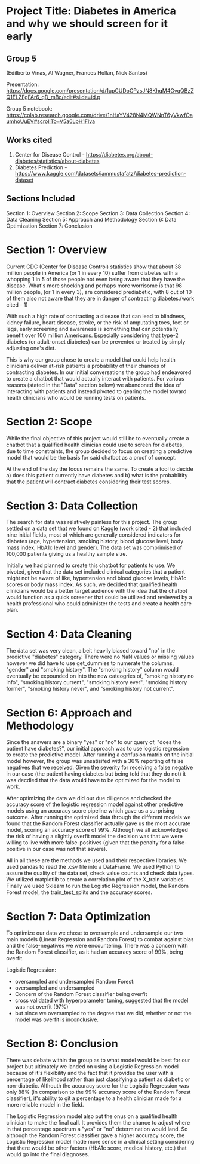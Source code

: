 
# Project Title: Diabetes in America and why we should screen for it early
## Group 5 
(Edilberto Vinas, Al Wagner, Frances Hollan, Nick Santos)

Presentation: https://docs.google.com/presentation/d/1upCUDoCPzsJN8KhqM4GvqQBzZQ1ELZFgFAr6_qD_mBc/edit#slide=id.p

Group 5 notebook: https://colab.research.google.com/drive/1nHaYV428N4MQWNnT6yVkwfOaumhoUuEV#scrollTo=V5a6LpH1Flva

## Works cited
1. Center for Disease Control - https://diabetes.org/about-diabetes/statistics/about-diabetes
2. Diabetes Prediction - https://www.kaggle.com/datasets/iammustafatz/diabetes-prediction-dataset

## Sections Included
Section 1: Overview
Section 2: Scope
Section 3: Data Collection
Section 4: Data Cleaning
Section 5: Approach and Methodology
Section 6: Data Optimization
Section 7: Conclusion

# Section 1: Overview

Current CDC (Center for Disease Control) statistics show that about 38 million people in America (or 1 in every 10) suffer from diabetes with a whopping 1 in 5 of those people not even being aware that they have the disease. What's more shocking and perhaps more worrisome is that 98 million people, (or 1 in every 3), are considered prediabetic, with 8 out of 10 of them also not aware that they are in danger of contracting diabetes.(work cited - 1)

With such a high rate of contracting a disease that can lead to blindness, kidney failure, heart disease, stroke, or the risk of amputating toes, feet or legs, early screening and awareness is something that can potentially benefit over 100 million Americans. Especially considering that type-2 diabetes (or adult-onset diabetes) can be prevented or treated by simply adjusting one's diet.

This is why our group chose to create a model that could help health clinicians deliver at-risk patients a probability of their chances of contracting diabetes. In our initial conversations the group had endeavored to create a chatbot that would actually interact with patients. For various reasons (stated in the "Data" section below) we abandoned the idea of interacting with patients and instead pivoted to gearing the model toward health clinicians who would be running tests on patients.

# Section 2: Scope
While the final objective of this project would still be to eventually create a chatbot that a qualified health clinician could use to screen for diabetes, due to time constraints, the group decided to focus on creating a predictive model that would be the basis for said chatbot as a proof of concept.

At the end of the day the focus remains the same. To create a tool to decide a) does this patient currently have diabetes and b) what is the probablitity that the patient will contract diabetes considering their test scores.

# Section 3: Data Collection
The search for data was relatively painless for this project. The group settled on a data set that we found on Kaggle (work cited - 2) that included nine initial fields, most of which are generally considered indicators for diabetes (age, hypertension, smoking history, blood glucose level, body mass index, HbA1c level and gender). The data set was comprimised of 100,000 patients giving us a healthy sample size. 

Initially we had planned to create this chatbot for patients to use. We pivoted, given that the data set included clinical categories that a patient might not be aware of like, hypertension and blood glucose levels, HbA1c scores or body mass index. As such, we decided that qualified health clinicians would be a better target audience with the idea that the chatbot would function as a quick screener that could be utilized and reviewed by a health professional who could administer the tests and create a health care plan.

# Section 4: Data Cleaning
The data set was very clean, albeit heavily biased toward "no" in the predictive "diabetes" category. There were no NaN values or missing values however we did have to use get_dummies to numerate the columns, "gender" and "smoking history". The "smoking history" column would eventually be expounded on into the new cateogries of, "smoking history no info", "smoking history current", "smoking history ever", "smoking history former", "smoking history never", and "smoking history not current".

# Section 6: Approach and Methodology
Since the answers are a binary "yes" or "no" to our query of, "does the patient have diabetes?", our initial approach was to use logistic regression to create the predictive model. After running a confusion matrix on the initial model however, the group was unsatisifed with a 36% reporting of false negatives that we received. Given the severity for receiving a false negative in our case (the patient having diabetes but being told that they do not) it was decdied that the data would have to be optimized for the model to work.

After optimizing the data we did our due diligence and checked the accuracy score of the logistic regression model against other predictive models using an accuracy score pipeline which gave us a surprising outcome. After running the optimized data through the different models we found that the Random Forest classifier actually gave us the most accurate model, scoring an accuracy score of 99%. Although we all acknowledged the risk of having a slightly overfit model the decision was that we were willing to live with more false-positives (given that the penalty for a false-positive in our case was not that severe).

All in all these are the methods we used and their respective libraries. We used pandas to read the .csv file into a DataFrame. We used Python to assure the quality of the data set, check value counts and check data types. We utilized matplotlib to create a correlation plot of the X_train variables. Finally we used Sklearn to run the Logistic Regression model, the Random Forest model, the train_test_splits and the accuracy scores.

# Section 7: Data Optimization
To optimize our data we chose to oversample and undersample our two main models (Linear Regression and Random Forest) to combat against bias and the false-negatives we were encountering. There was a concern with the Random Forest classifier, as it had an accuracy score of 99%, being overfit. 

Logistic Regression: 
- oversampled and undersampled
Random Forest: 
- oversampled and undersampled
- Concern of the Random Forest classifier being overfit
- cross validated with hyperparameter tuning, suggested that the model was not overfit (97%)
- but since we oversampled to the degree that we did, whether or not the model was overfit is inconclusive.

# Section 8: Conclusion
There was debate within the group as to what model would be best for our project but ultimately we landed on using a Logistic Regression model because of it's flexibility and the fact that it provides the user with a percentage of likelihood rather than just classifying a patient as diabetic or non-diabetic. Althouth the accuracy score for the Logistic Regression was only 88% (in comparison to the 99% accuracy score of the Random Forest classifier), it's ability to git a percentage to a health clinician made for a more reliable model in the field. 

The Logistic Regression model also put the onus on a qualified health clinician to make the final call. It provides them the chance to adjust where in that percentage spectrum a "yes" or "no" determination would land. So although the Random Forest classifier gave a higher accuracy score, the Logistic Regression model made more sense in a clinical setting considering that there would be other factors (HbA1c score, medical history, etc.) that would go into the final diagnoses. 
